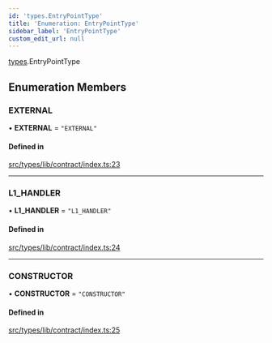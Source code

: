 ```yaml
---
id: 'types.EntryPointType'
title: 'Enumeration: EntryPointType'
sidebar_label: 'EntryPointType'
custom_edit_url: null
---
```


[types](../namespaces/types.md).EntryPointType

## Enumeration Members

### EXTERNAL

• **EXTERNAL** = `"EXTERNAL"`

#### Defined in

[src/types/lib/contract/index.ts:23](https://github.com/0xs34n/starknet.js/blob/v5.14.1/src/types/lib/contract/index.ts#L23)

---

### L1_HANDLER

• **L1_HANDLER** = `"L1_HANDLER"`

#### Defined in

[src/types/lib/contract/index.ts:24](https://github.com/0xs34n/starknet.js/blob/v5.14.1/src/types/lib/contract/index.ts#L24)

---

### CONSTRUCTOR

• **CONSTRUCTOR** = `"CONSTRUCTOR"`

#### Defined in

[src/types/lib/contract/index.ts:25](https://github.com/0xs34n/starknet.js/blob/v5.14.1/src/types/lib/contract/index.ts#L25)
